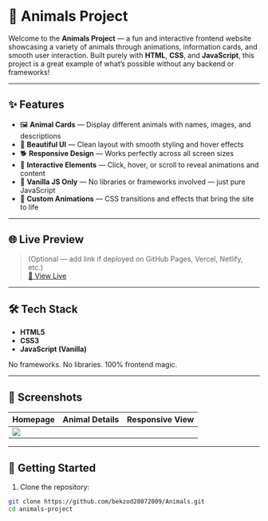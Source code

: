 # 🐾 Animals Project

Welcome to the **Animals Project** — a fun and interactive frontend website showcasing a variety of animals through animations, information cards, and smooth user interaction. Built purely with **HTML**, **CSS**, and **JavaScript**, this project is a great example of what’s possible without any backend or frameworks!

---

## ✨ Features

- 🖼️ **Animal Cards** — Display different animals with names, images, and descriptions  
- 🎨 **Beautiful UI** — Clean layout with smooth styling and hover effects  
- 🐕 **Responsive Design** — Works perfectly across all screen sizes  
- 🔁 **Interactive Elements** — Click, hover, or scroll to reveal animations and content  
- 🧠 **Vanilla JS Only** — No libraries or frameworks involved — just pure JavaScript  
- 🌈 **Custom Animations** — CSS transitions and effects that bring the site to life  

---

## 🌐 Live Preview

> (Optional — add link if deployed on GitHub Pages, Vercel, Netlify, etc.)  
[🔗 View Live](https://bekzod28072009.github.io/animals-project)

---

## 🛠️ Tech Stack

- **HTML5**  
- **CSS3**  
- **JavaScript (Vanilla)**  

No frameworks. No libraries. 100% frontend magic.

---

## 📸 Screenshots
 
| Homepage               | Animal Details           | Responsive View           |
|------------------------|--------------------------|---------------------------|
| ![](https://img.freepik.com/premium-psd/pet-adoption-landing-page-animal-adopt-website-homepage-hero-section-ui-ux-design-template_755018-2155.jpg) | ![]() | ![]() |

---

## 🚀 Getting Started

1. Clone the repository:

```bash
git clone https://github.com/bekzod28072009/Animals.git
cd animals-project
